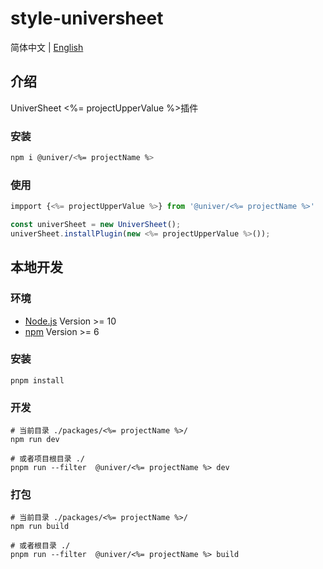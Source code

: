 # style-universheet

简体中文 | [English](./README.md)

## 介绍

UniverSheet <%= projectUpperValue %>插件

### 安装

```bash
npm i @univer/<%= projectName %>
```

### 使用

```js
impport {<%= projectUpperValue %>} from '@univer/<%= projectName %>'

const univerSheet = new UniverSheet();
univerSheet.installPlugin(new <%= projectUpperValue %>());
```

## 本地开发

### 环境

-   [Node.js](https://nodejs.org/en/) Version >= 10
-   [npm](https://www.npmjs.com/) Version >= 6

### 安装

```
pnpm install
```

### 开发

```
# 当前目录 ./packages/<%= projectName %>/
npm run dev

# 或者项目根目录 ./
pnpm run --filter  @univer/<%= projectName %> dev
```

### 打包

```
# 当前目录 ./packages/<%= projectName %>/
npm run build

# 或者根目录 ./
pnpm run --filter  @univer/<%= projectName %> build
```
